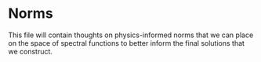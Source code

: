 # Norms
This file will contain thoughts on physics-informed norms that we can place on the space of spectral functions to better inform the final solutions that we construct. 